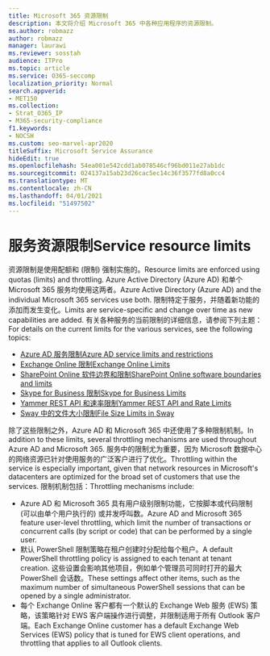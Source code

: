 ```yaml
---
title: Microsoft 365 资源限制
description: 本文将介绍 Microsoft 365 中各种应用程序的资源限制。
ms.author: robmazz
author: robmazz
manager: laurawi
ms.reviewer: sosstah
audience: ITPro
ms.topic: article
ms.service: O365-seccomp
localization_priority: Normal
search.appverid:
- MET150
ms.collection:
- Strat_O365_IP
- M365-security-compliance
f1.keywords:
- NOCSH
ms.custom: seo-marvel-apr2020
titleSuffix: Microsoft Service Assurance
hideEdit: true
ms.openlocfilehash: 54ea001e542cdd1ab078546cf96bd011e27ab1dc
ms.sourcegitcommit: 024137a15ab23d26cac5ec14c36f3577fd8a0cc4
ms.translationtype: MT
ms.contentlocale: zh-CN
ms.lasthandoff: 04/01/2021
ms.locfileid: "51497502"
---
```

# <a name="service-resource-limits"></a><span data-ttu-id="435df-103">服务资源限制</span><span class="sxs-lookup"><span data-stu-id="435df-103">Service resource limits</span></span>

<span data-ttu-id="435df-104">资源限制是使用配额和 (限制) 强制实施的。</span><span class="sxs-lookup"><span data-stu-id="435df-104">Resource limits are enforced using quotas (limits) and throttling.</span></span> <span data-ttu-id="435df-105">Azure Active Directory (Azure AD) 和单个 Microsoft 365 服务均使用这两者。</span><span class="sxs-lookup"><span data-stu-id="435df-105">Azure Active Directory (Azure AD) and the individual Microsoft 365 services use both.</span></span> <span data-ttu-id="435df-106">限制特定于服务，并随着新功能的添加而发生变化。</span><span class="sxs-lookup"><span data-stu-id="435df-106">Limits are service-specific and change over time as new capabilities are added.</span></span> <span data-ttu-id="435df-107">有关各种服务的当前限制的详细信息，请参阅下列主题：</span><span class="sxs-lookup"><span data-stu-id="435df-107">For details on the current limits for the various services, see the following topics:</span></span>

- [<span data-ttu-id="435df-108">Azure AD 服务限制</span><span class="sxs-lookup"><span data-stu-id="435df-108">Azure AD service limits and restrictions</span></span>](/azure/azure-resource-manager/management/azure-subscription-service-limits)
- [<span data-ttu-id="435df-109">Exchange Online 限制</span><span class="sxs-lookup"><span data-stu-id="435df-109">Exchange Online Limits</span></span>](/office365/servicedescriptions/exchange-online-service-description/exchange-online-limits)
- [<span data-ttu-id="435df-110">SharePoint Online 软件边界和限制</span><span class="sxs-lookup"><span data-stu-id="435df-110">SharePoint Online software boundaries and limits</span></span>](https://support.office.com/article/SharePoint-Online-software-boundaries-and-limits-8F34FF47-B749-408B-ABC0-B605E1F6D498)
- [<span data-ttu-id="435df-111">Skype for Business 限制</span><span class="sxs-lookup"><span data-stu-id="435df-111">Skype for Business Limits</span></span>](https://technet.microsoft.com/library/skype-for-business-online-limits.aspx)
- [<span data-ttu-id="435df-112">Yammer REST API 和速率限制</span><span class="sxs-lookup"><span data-stu-id="435df-112">Yammer REST API and Rate Limits</span></span>](https://developer.yammer.com/docs/rest-api-rate-limits)
- [<span data-ttu-id="435df-113">Sway 中的文件大小限制</span><span class="sxs-lookup"><span data-stu-id="435df-113">File Size Limits in Sway</span></span>](https://support.office.com/article/File-size-limits-in-Sway-4db21bc6-b42b-499f-9272-66e089db109f)

<span data-ttu-id="435df-114">除了这些限制之外，Azure AD 和 Microsoft 365 中还使用了多种限制机制。</span><span class="sxs-lookup"><span data-stu-id="435df-114">In addition to these limits, several throttling mechanisms are used throughout Azure AD and Microsoft 365.</span></span> <span data-ttu-id="435df-115">服务中的限制尤为重要，因为 Microsoft 数据中心的网络资源已针对使用服务的广泛客户进行了优化。</span><span class="sxs-lookup"><span data-stu-id="435df-115">Throttling within the service is especially important, given that network resources in Microsoft's datacenters are optimized for the broad set of customers that use the services.</span></span> <span data-ttu-id="435df-116">限制机制包括：</span><span class="sxs-lookup"><span data-stu-id="435df-116">Throttling mechanisms include:</span></span>

- <span data-ttu-id="435df-117">Azure AD 和 Microsoft 365 具有用户级别限制功能，它按脚本或代码限制 (可以由单个用户执行的) 或并发呼叫数。</span><span class="sxs-lookup"><span data-stu-id="435df-117">Azure AD and Microsoft 365 feature user-level throttling, which limit the number of transactions or concurrent calls (by script or code) that can be performed by a single user.</span></span>
- <span data-ttu-id="435df-118">默认 PowerShell 限制策略在租户创建时分配给每个租户。</span><span class="sxs-lookup"><span data-stu-id="435df-118">A default PowerShell throttling policy is assigned to each tenant at tenant creation.</span></span> <span data-ttu-id="435df-119">这些设置会影响其他项目，例如单个管理员可同时打开的最大 PowerShell 会话数。</span><span class="sxs-lookup"><span data-stu-id="435df-119">These settings affect other items, such as the maximum number of simultaneous PowerShell sessions that can be opened by a single administrator.</span></span>
- <span data-ttu-id="435df-120">每个 Exchange Online 客户都有一个默认的 Exchange Web 服务 (EWS) 策略，该策略针对 EWS 客户端操作进行调整，并限制适用于所有 Outlook 客户端。</span><span class="sxs-lookup"><span data-stu-id="435df-120">Each Exchange Online customer has a default Exchange Web Services (EWS) policy that is tuned for EWS client operations, and throttling that applies to all Outlook clients.</span></span>
